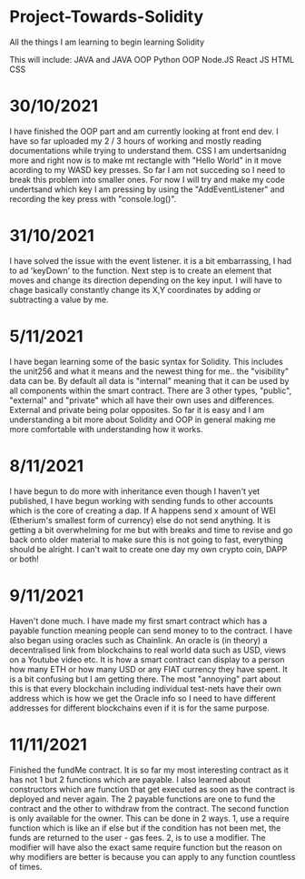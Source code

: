 # Project-Towards-Solidity
All the things I am learning to begin learning Solidity

This will include:
  JAVA and JAVA OOP
  Python OOP
  Node.JS
  React JS
  HTML 
  CSS
  
  
# 30/10/2021

I have finished the OOP part and am currently looking at front end dev. I have so far uploaded my 2 / 3 hours of working and mostly reading documentations while trying to understand them. CSS I am undertsanidng more and right now is to make mt rectangle with "Hello World" in it move acording to my WASD key presses. So far I am not succeding so I need to break this problem into smaller ones. For now I will try and make my code undertsand which key I am pressing by using the "AddEventListener" and recording the key press with "console.log()". 


# 31/10/2021

I have solved the issue with the event listener. it is a bit embarrassing, I had to ad 'keyDown' to the function. Next step is to create an element that moves and change its direction depending on the key input. I will have to chage basically constantly change its X,Y coordinates by adding or subtracting a value by me.


# 5/11/2021

I have began learning some of the basic syntax for Solidity. This includes the unit256 and what it means and the newest thing for me.. the "visibility" data can be. By default all data is "internal" meaning that it can be used by all components within the smart contract. There are 3 other types, "public", "external" and "private" which all have their own uses and differences. External and private being polar opposites. So far it is easy and I am understanding a bit more about Solidity and OOP in general making me more comfortable with understanding how it works.


# 8/11/2021

I have begun to do more with inheritance even though I haven't yet published, I have begun working with sending funds to other accounts which is the core of creating a dap. If A happens send x amount of WEI (Etherium's smallest form of currency) else do not send anything. It is getting a bit overwhelming for me but with breaks and time to revise and go back onto older material to make sure this is not going to fast, everything should be alright. I can't wait to create one day my own crypto coin, DAPP or both!


# 9/11/2021

Haven't done much. I have made my first smart contract which has a payable function meaning people can send money to to the contract. I have also began using oracles such as Chainlink. An oracle is (in theory) a decentralised link from blockchains to real world data such as USD, views on a Youtube video etc. It is how a smart contract can display to a person how many ETH or how many USD or any FIAT currency they have spent. It is a bit confusing but I am getting there. The most "annoying" part about this is that every blockchain including individual test-nets have their own address which is how we get the Oracle info so I need to have different addresses for different blockchains even if it is for the same purpose.


# 11/11/2021 

Finished the fundMe contract. It is so far my most interesting contract as it has not 1 but 2 functions which are payable. I also learned about constructors which are function that get executed as soon as the contract is deployed and never again. The 2 payable functions are one to fund the contract and the other to withdraw from the contract. The second function is only available for the owner. This can be done in 2 ways. 1, use a require function which is like an if else but if the condition has not been met, the funds are returned to the user - gas fees. 2, is to use a modifier. The modifier will have also the exact same require function but the reason on why modifiers are better is because you can apply to any function countless of times.

